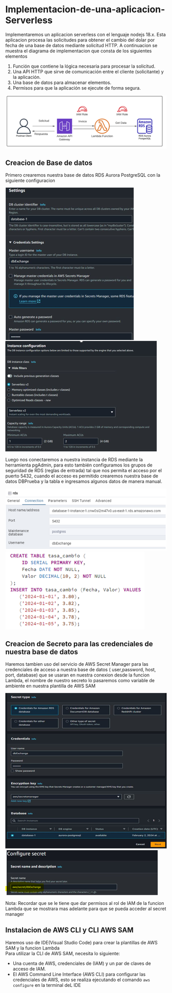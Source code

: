 <h1>Implementacion-de-una-aplicacion-Serverless</h1>

<p> Implementaremos un aplicacion serverless con el lenguaje nodejs 18.x. Esta aplicacion procesa las solicitudes para obtener el cambio del dolar por fecha de una 
base de datos mediante solicitud HTTP. A continuacion se muestra el diagrama de implementacion que consta de los siguientes elementos</p>

<ol>
  <li>Función que contiene la lógica necesaria para procesar la solicitud.</li>
  <li>Una API HTTP que sirve de comunicación entre el cliente (solicitante) y la aplicación.</li>
  <li>Una base de datos para almacenar elementos.</li>
  <li>Permisos para que la aplicación se ejecute de forma segura.</li>
</ol>  
<img src="https://github.com/mhcuenca/Implementacion-de-una-aplicacion-Serverless/blob/main/images/implement%20app.PNG" alt="alternatetext">

<h2>Creacion de Base de datos</h2>
Primero crearemos nuestra base de datos RDS Aurora PostgreSQL con la siguiente configuracion

<img src="https://github.com/mhcuenca/Implementacion-de-una-aplicacion-Serverless/blob/main/images/RDS1.PNG" alt="alternatetext">  <img src="https://github.com/mhcuenca/Implementacion-de-una-aplicacion-Serverless/blob/main/images/RDS2.PNG" alt="alternatetext">

<p> Luego nos conectaremos a nuestra instancia de RDS mediante la herramienta pgAdmin, para esto también configuramos los grupos de seguridad de RDS (reglas de entrada) tal que nos permita el acceso por el puerto 5432, cuando el acceso es permitido crearemos nuestra base de datos DBPrueba y la tabla e ingresamos algunos datos de manera manual.</p>

<img src="https://github.com/mhcuenca/Implementacion-de-una-aplicacion-Serverless/blob/main/images/pgadmin.PNG" alt="alternatetext">  <img src="https://github.com/mhcuenca/Implementacion-de-una-aplicacion-Serverless/blob/main/images/scriptsql.PNG" alt="alternatetext">

<h2>Creacion de Secreto para las credenciales de nuestra base de datos</h2>

<p>Haremos tambien uso del servicio de AWS Secret Manager para las credenciales de acceso a nuestra base de datos ( user,password, host, port, database) que se usaran en nuestra conexion desde la funcion Lambda, el nombre de nuestro secreto lo pasaremos como variable de ambiente en nuestra plantilla de AWS SAM </p>

<img src="https://github.com/mhcuenca/Implementacion-de-una-aplicacion-Serverless/blob/main/images/secret1.PNG" alt="alternatetext">  <img src="https://github.com/mhcuenca/Implementacion-de-una-aplicacion-Serverless/blob/main/images/secret2.PNG" alt="alternatetext">

<p>Nota: Recordar que se le tiene que dar permisos al rol de IAM de la funcion Lambda que se mostrara mas adelante para que se pueda acceder al secret manager</p>

<h2>Instalacion de AWS CLI y CLI AWS SAM</h2>

<p>Haremos uso de IDE(Visual Studio Code) para crear la plantillas de AWS SAM y la funcion Lambda <br>
Para utilizar la CLI de AWS SAM, necesita lo siguiente:
</p>
<ul>
  <li>Una cuenta de AWS, credenciales de (IAM) y un par de claves de acceso de IAM.</li>
  <li>El AWS Command Line Interface (AWS CLI) para configurar las credenciales de AWS, esto se realiza ejecutando el comando <code>aws configure</code> en la terminal deL IDE </li>
</ul>
